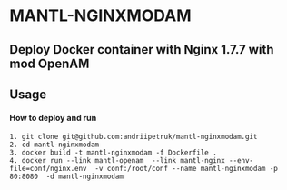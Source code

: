 #  MANTL-NGINXMODAM


## Deploy Docker container with Nginx 1.7.7 with mod  OpenAM

## Usage

#### How to deploy and run
```
1. git clone git@github.com:andriipetruk/mantl-nginxmodam.git
2. cd mantl-nginxmodam
3. docker build -t mantl-nginxmodam -f Dockerfile .
4. docker run --link mantl-openam  --link mantl-nginx --env-file=conf/nginx.env  -v conf:/root/conf --name mantl-nginxmodam -p 80:8080  -d mantl-nginxmodam 
```




